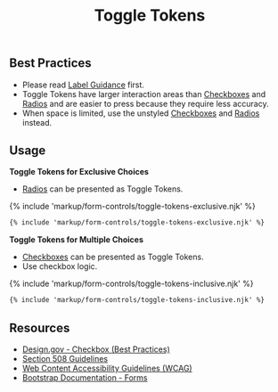 ﻿---
title: Toggle Tokens
summary: Toggle Tokens are a styled version of Checkboxes and Radios. 
tags: forms
layout: page-guide
eleventyNavigation:
  key: Toggle Tokens
  parent: Form Controls
  order: 12
  excerpt: Toggle Tokens are a styled version of Checkboxes and Radios.
  img: /img/illustrations/illus-toggle-tokens.svg
---
    
## Best Practices
- Please read [Label Guidance](/form-controls/labels-guidance) first.
- Toggle Tokens have larger interaction areas than [Checkboxes](/form-controls/checkboxes) and [Radios](/form-controls/radios) and are easier to press because they require less accuracy.
- When space is limited, use the unstyled [Checkboxes](/form-controls/checkboxes) and [Radios](/form-controls/radios) instead.

## Usage

**Toggle Tokens for Exclusive Choices**

* [Radios](/form-controls/radios) can be presented as Toggle Tokens.

{% include 'markup/form-controls/toggle-tokens-exclusive.njk' %}

```html
{% include 'markup/form-controls/toggle-tokens-exclusive.njk' %}
```

**Toggle Tokens for Multiple Choices**

* [Checkboxes](/form-controls/checkboxes) can be presented as Toggle Tokens.
* Use checkbox logic.

{% include 'markup/form-controls/toggle-tokens-inclusive.njk' %}

```html
{% include 'markup/form-controls/toggle-tokens-inclusive.njk' %}
```

## Resources
* <a href="https://designsystem.digital.gov/components/form-controls/#checkbox" target="_blank">Design.gov - Checkbox (Best Practices)</a>
* <a href="https://www.section508.gov/" target="_blank">Section 508 Guidelines</a>
* <a href="https://www.w3.org/TR/WCAG21/" target="_blank">Web Content Accessibility Guidelines (WCAG)</a>
* <a href="{% include 'links/forms.njk' %}" target="_blank">Bootstrap Documentation - Forms</a>
